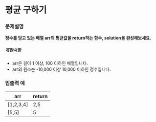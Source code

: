 # 평균 구하기

### 문제설명

__정수를 담고 있는 배열 arr의 평균값을 return하는 함수, solution을 완성해보세요.__

##### 제한사항

* arr은 길이 1 이상, 100 이하인 배열입니다.
* arr의 원소는 -10,000 이상 10,000 이하인 정수입니다.

### 입출력 예

| arr | return |
| --- | --- |
| [1,2,3,4] | 2,5 |
| [5,5] | 5 |

